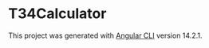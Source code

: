 # T34Calculator

This project was generated with [Angular CLI](https://github.com/angular/angular-cli) version 14.2.1.
